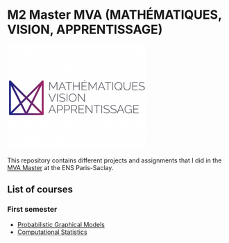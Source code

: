 # M2 Master MVA (MATHÉMATIQUES, VISION, APPRENTISSAGE)
![header](logo_mva_935x701.jpg)

This repository contains different projects and assignments that I did in the [MVA Master](https://www.master-mva.com) at the ENS Paris-Saclay.

## List of courses
### First semester

* [Probabilistic Graphical Models](probabilistic-graphical-models)
* [Computational Statistics](Computational)
